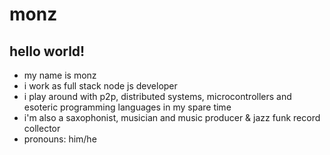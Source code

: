 # monz

## hello world!

* my name is monz
* i work as full stack node js developer
* i play around with p2p, distributed systems, microcontrollers and esoteric programming languages in my spare time
* i'm also a saxophonist, musician and music producer & jazz funk record collector
* pronouns: him/he
